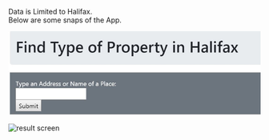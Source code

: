 Data is Limited to Halifax.<br>
Below are some snaps of the App.

![input screen](/Machine%20Learning%20Repo/Python/Property%20Type%20Identification%20Web%20App/APP%20Images/img0.JPG)

![result screen](https://github.com//parijatb2018//Machine-Learning//Machine%Learning%Repo//Python//Property%Type%Identification%Web%App//APP%Images//img1.JPG)
